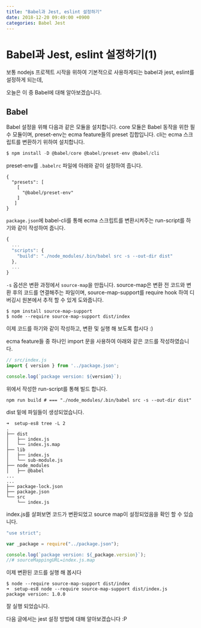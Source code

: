 ```yaml
---
title: "Babel과 Jest, eslint 설정하기"
date: 2018-12-20 09:49:00 +0900
categories: Babel Jest 
---
```


# Babel과 Jest, eslint 설정하기(1)

보통 nodejs 프로젝트 시작을 위하여 기본적으로 사용하게되는 babel과 jest, eslint를  설정하게 되는데,

오늘은 이 중 Babel에 대해 알아보겠습니다. 

## Babel

Babel 설정을 위해 다음과 같은 모듈을 설치합니다.
core 모듈은 Babel 동작을 위한 필수 모듈이며, preset-env는 ecma feature들의 preset 집합입니다.
cli는 ecma 스크립트를 변환하기 위하여 설치합니다.

```javascript
$ npm install -D @babel/core @babel/preset-env @babel/cli
```
 
preset-env를 `.babelrc` 파일에 아래와 같이 설정하여 줍니다.

```shell
{
  "presets": [
    [
      "@babel/preset-env"
    ]
   ]
}
```

`package.json`에 babel-cli를 통해 ecma 스크립트를 변환시켜주는 run-script를 하기와 같이 작성하여 줍니다.

```javascript
{
  ...
  "scripts": {
    "build": "./node_modules/.bin/babel src -s --out-dir dist"
  },
  ...
}
```

`-s` 옵션은 변환 과정에서 `source-map`을 만듭니다.
source-map은 변환 전 코드와 변환 후의 코드를 연결해주는 파일이며, source-map-support를 require hook 하여 디버깅시 원본에서 추적 할 수 있게 도와줍니다.

```shell
$ npm install source-map-support
$ node --require source-map-support dist/index
```

이제 코드를 하기와 같이 작성하고, 변환 및 실행 해 보도록 합시다 :)

ecma feature들 중 하나인 import 문을 사용하여 아래와 같은 코드를 작성하였습니다.

```javascript
// src/index.js
import { version } from '../package.json';

console.log(`package version: ${version}`);
```

위에서 작성한 run-script를 통해 빌드 합니다.

```shell
npm run build # === "./node_modules/.bin/babel src -s --out-dir dist"
```

dist 밑에 파일들이 생성되었습니다.
```shell
➜  setup-es8 tree -L 2
.
├── dist
│   ├── index.js
│   └── index.js.map
├── lib
│   ├── index.js
│   └── sub-module.js
├── node_modules
│   ├── @babel
...
...
├── package-lock.json
├── package.json
└── src
    └── index.js
```

index.js를 살펴보면 코드가 변환되었고 source map이 설정되었음을 확인 할 수 있습니다.

```javascript
"use strict";

var _package = require("../package.json");

console.log(`package version: ${_package.version}`);
//# sourceMappingURL=index.js.map
```

이제 변환된 코드를 실행 해 봅시다

```shell
$ node --require source-map-support dist/index
➜  setup-es8 node --require source-map-support dist/index.js
package version: 1.0.0
```

잘 실행 되었습니다.

다음 글에서는 jest 설정 방법에 대해 알아보겠습니다 :P